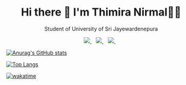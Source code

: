 <h1 align='center'>
   Hi there 👋 I'm Thimira Nirmal👨‍💻
</h1>

<p align='center'>
  Student of University of Sri Jayewardenepura 
</p>

<p align='center'>
  
  <a href="https://www.linkedin.com/in/thimiranirmal//">
    <img src="https://img.shields.io/badge/linkedin-%230077B5.svg?&style=for-the-badge&logo=linkedin&logoColor=white" />
  </a>&nbsp;&nbsp;
  <a href="https://www.facebook.com/thimiranirmal">
    <img src="https://img.shields.io/badge/Facebook-1877F2?style=for-the-badge&logo=facebook&logoColor=white" />        
  </a>&nbsp;&nbsp;
  <a href="https://twitter.com/timnirmal/">
    <img src="https://img.shields.io/badge/Twitter-1DA1F2?style=for-the-badge&logo=twitter&logoColor=white" />        
  </a>&nbsp;&nbsp;
  
</p>

<!--
**timnirmal/timnirmal** is a ✨ _special_ ✨ repository because its `README.md` (this file) appears on your GitHub profile.

Here are some ideas to get you started:

- 🔭 I’m currently working on ...
- 🌱 I’m currently learning ...
- 👯 I’m looking to collaborate on ...
- 🤔 I’m looking for help with ...
- 💬 Ask me about ...
- 📫 How to reach me: ...
- 😄 Pronouns: ...
- ⚡ Fun fact: ...
-->
<!--
[![Twitter](https://img.shields.io/badge/-Twitter-222222?style=flat-square&logo=twitter&logoColor=white&link=https://twitter.com/timnirmal/)](https://twitter.com/timnirmal)
[![Facebook](https://img.shields.io/badge/Facebook-222222?&style=flat-square&logo=facebook&logoColor=white&link=https://www.facebook.com/thimiranirmal)](https://www.facebook.com/thimiranirmal)
[![Linkedin](https://img.shields.io/badge/-LinkedIn-222222?style=flat-square&logo=Linkedin&logoColor=white&link=https://www.linkedin.com/in/thimiranirmal/)](https://www.linkedin.com/in/thimiranirmal/)
-->
[![Anurag's GitHub stats](https://github-readme-stats.vercel.app/api?username=timnirmal&show_icons=true&theme=radical)](https://github.com/anuraghazra/github-readme-stats) 
<!--
- [![Anurag's GitHub stats](https://github-readme-stats.vercel.app/api?username=timnirmal&show_icons=true&theme=dark)](https://github.com/anuraghazra/github-readme-stats) 
- [![Anurag's GitHub stats](https://github-readme-stats.vercel.app/api?username=timnirmal&show_icons=true&theme=merko)](https://github.com/anuraghazra/github-readme-stats) 
- [![Anurag's GitHub stats](https://github-readme-stats.vercel.app/api?username=timnirmal&show_icons=true&theme=gruvbox)](https://github.com/anuraghazra/github-readme-stats) 
-->
<!--
[![Anurag's GitHub stats](https://github-readme-stats.vercel.app/api?username=timnirmal&show_icons=true&theme=tokyonight)](https://github.com/anuraghazra/github-readme-stats) 

- [![Anurag's GitHub stats](https://github-readme-stats.vercel.app/api?username=timnirmal&show_icons=true&theme=onedark)](https://github.com/anuraghazra/github-readme-stats) 
- [![Anurag's GitHub stats](https://github-readme-stats.vercel.app/api?username=timnirmal&show_icons=true&theme=synthwave)](https://github.com/anuraghazra/github-readme-stats) 
- [![Anurag's GitHub stats](https://github-readme-stats.vercel.app/api?username=timnirmal&show_icons=true&theme=highcontrast)](https://github.com/anuraghazra/github-readme-stats) 
- [![Anurag's GitHub stats](https://github-readme-stats.vercel.app/api?username=timnirmal&show_icons=true&theme=dracula)](https://github.com/anuraghazra/github-readme-stats) 

-->
[![Top Langs](https://github-readme-stats.vercel.app/api/top-langs/?username=timnirmal)](https://github.com/anuraghazra/github-readme-stats)    

<!--
[![TimNirmal's wakatime stats](https://github-readme-stats.vercel.app/api/wakatime?username=timnirmal)](https://github.com/anuraghazra/github-readme-stats)
-->

[![wakatime](https://wakatime.com/badge/user/1ef7207e-8c7f-48e7-85dd-ae25ae25470e.svg)](https://wakatime.com/@1ef7207e-8c7f-48e7-85dd-ae25ae25470e)



